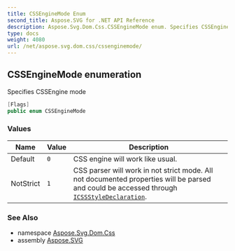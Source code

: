 ```yaml
---
title: CSSEngineMode Enum
second_title: Aspose.SVG for .NET API Reference
description: Aspose.Svg.Dom.Css.CSSEngineMode enum. Specifies CSSEngine mode
type: docs
weight: 4080
url: /net/aspose.svg.dom.css/cssenginemode/
---
```

## CSSEngineMode enumeration

Specifies CSSEngine mode

```csharp
[Flags]
public enum CSSEngineMode
```

### Values

| Name | Value | Description |
| --- | --- | --- |
| Default | `0` | CSS engine will work like usual. |
| NotStrict | `1` | CSS parser will work in not strict mode. All not documented properties will be parsed and could be accessed through [`ICSSStyleDeclaration`](../icssstyledeclaration/). |

### See Also

* namespace [Aspose.Svg.Dom.Css](../../aspose.svg.dom.css/)
* assembly [Aspose.SVG](../../)
